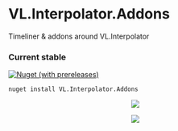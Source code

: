 # VL.Interpolator.Addons
Timeliner & addons around VL.Interpolator

### Current stable
[![Nuget (with prereleases)](https://img.shields.io/nuget/vpre/VL.Interpolator.Addons?logo=nuget&style=flat-square)](https://www.nuget.org/packages/VL.Interpolator.Addons/)
```
nuget install VL.Interpolator.Addons
```

<p align="center">
<img src="https://github.com/lasalillo/VL.Interpolator.Addons/Resources/Pictures/Timeliner_11.png">
</p>

<p align="center">
<img src="https://github.com/lasalillo/VL.Interpolator.Addons/Resources/Pictures/Timeliner_01.png">
</p>

